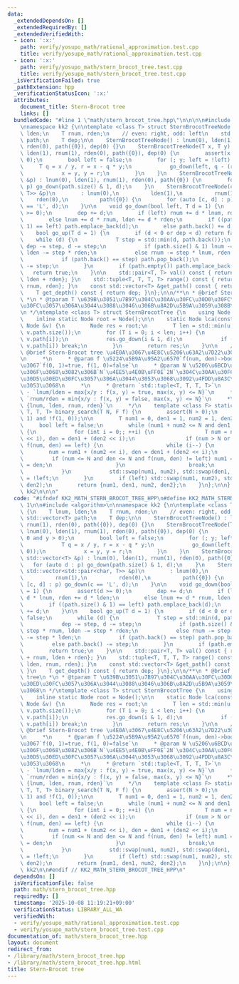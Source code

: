 ```yaml
---
data:
  _extendedDependsOn: []
  _extendedRequiredBy: []
  _extendedVerifiedWith:
  - icon: ':x:'
    path: verify/yosupo_math/rational_approximation.test.cpp
    title: verify/yosupo_math/rational_approximation.test.cpp
  - icon: ':x:'
    path: verify/yosupo_math/stern_brocot_tree.test.cpp
    title: verify/yosupo_math/stern_brocot_tree.test.cpp
  _isVerificationFailed: true
  _pathExtension: hpp
  _verificationStatusIcon: ':x:'
  attributes:
    document_title: Stern-Brocot tree
    links: []
  bundledCode: "#line 1 \"math/stern_brocot_tree.hpp\"\n\n\n\n#include <algorithm>\n\
    \nnamespace kk2 {\n\ntemplate <class T> struct SternBrocotTreeNode {\n    T lnum,\
    \ lden;\n    T rnum, rden;\n    // even: right, odd: left\n    std::vector<T>\
    \ path;\n    T dep;\n\n    SternBrocotTreeNode() : lnum(0), lden(1), rnum(1),\
    \ rden(0), path({0}), dep(0) {}\n    SternBrocotTreeNode(T x, T y) : lnum(0),\
    \ lden(1), rnum(1), rden(0), path({0}), dep(0) {\n        assert(x > 0 and y >\
    \ 0);\n        bool left = false;\n        for (; y; left = !left) {\n       \
    \     T q = x / y, r = x - q * y;\n            go_down(left, q - (r == 0));\n\
    \            x = y, y = r;\n        }\n    }\n    SternBrocotTreeNode(const std::vector<T>\
    \ &p) : lnum(0), lden(1), rnum(1), rden(0), path({0}) {\n        for (auto d :\
    \ p) go_down(path.size() & 1, d);\n    }\n    SternBrocotTreeNode(const std::vector<std::pair<char,\
    \ T>> &p)\n        : lnum(0),\n          lden(1),\n          rnum(1),\n      \
    \    rden(0),\n          path({0}) {\n        for (auto [c, d] : p) go_down(c\
    \ == 'L', d);\n    }\n\n    void go_down(bool left, T d = 1) {\n        assert(d\
    \ >= 0);\n        dep += d;\n        if (left) rnum += d * lnum, rden += d * lden;\n\
    \        else lnum += d * rnum, lden += d * rden;\n        if ((path.size() &\
    \ 1) == left) path.emplace_back(d);\n        else path.back() += d;\n    }\n\n\
    \    bool go_up(T d = 1) {\n        if (d < 0 or dep < d) return false;\n    \
    \    while (d) {\n            T step = std::min(d, path.back());\n           \
    \ dep -= step, d -= step;\n            if (path.size() & 1) lnum -= step * rnum,\
    \ lden -= step * rden;\n            else rnum -= step * lnum, rden -= step * lden;\n\
    \            if (path.back() == step) path.pop_back();\n            else path.back()\
    \ -= step;\n        }\n        if (path.empty()) path.emplace_back(0);\n     \
    \   return true;\n    }\n\n    std::pair<T, T> val() const { return {lnum + rnum,\
    \ lden + rden}; }\n    std::tuple<T, T, T, T> range() const { return {lnum, lden,\
    \ rnum, rden}; }\n    const std::vector<T> &get_path() const { return path; }\n\
    \    T get_depth() const { return dep; }\n};\n\n/**\n * @brief Stern-Brocot tree\n\
    \ *\n * @tparam T \u639B\u3051\u7B97\u304C\u30AA\u30FC\u30D0\u30FC\u30D5\u30ED\
    \u30FC\u3057\u306A\u3044\u3088\u3046\u306B\u8A2D\u5B9A\u3059\u308B\u3053\u3068\
    \n */\ntemplate <class T> struct SternBrocotTree {\n    using Node = SternBrocotTreeNode<T>;\n\
    \    inline static Node root = Node();\n\n    static Node lca(const Node &u, const\
    \ Node &v) {\n        Node res = root;\n        T len = std::min(u.path.size(),\
    \ v.path.size());\n        for (T i = 0; i < len; i++) {\n            T d = std::min(u.path[i],\
    \ v.path[i]);\n            res.go_down(i & 1, d);\n            if (u.path[i] !=\
    \ v.path[i]) break;\n        }\n        return res;\n    }\n\n    /**\n     *\
    \ @brief Stern-Brocot tree \u4E0A\u3067\u4E8C\u5206\u63A2\u7D22\u3092\u3059\u308B\
    \n     *\n     * @param f \u5224\u5B9A\u95A2\u6570`f(num, den)->bool`, \u5358\u8ABF\
    \u3067`f(0, 1)=true, f(1, 0)=false`\n     * @param N \u5206\u6BCD\u3068\u5206\u5B50\
    \u306F\u3068\u3082\u306B`N`\u4EE5\u4E0B\uFF0E`2N`\u304C\u30AA\u30FC\u30D0\u30FC\
    \u30D5\u30ED\u30FC\u3057\u306A\u3044\u3053\u3068\u3092\u4FDD\u8A3C\u3059\u308B\
    \u3053\u3068\n     *\n     * @return `std::tuple<T, T, T, T>`\n     *\n     *\
    \ - `lnum/lden = max{x/y : f(x, y) = true, max(x, y) <= N}`\n     *\n     * -\
    \ `rnum/rden = min{x/y : f(x, y) = false, max(x, y) <= N}`\n     *\n     * - `return\
    \ {lnum, lden, rnum, rden}`\n     */\n    template <class F> static std::tuple<T,\
    \ T, T, T> binary_search(T N, F f) {\n        assert(N > 0);\n        assert(f(0,\
    \ 1) and !f(1, 0));\n\n        T num1 = 0, den1 = 1, num2 = 1, den2 = 0;\n   \
    \     bool left = false;\n        while (num1 + num2 <= N and den1 + den2 <= N)\
    \ {\n            for (int i = 0;; ++i) {\n                T num = num1 + (num2\
    \ << i), den = den1 + (den2 << i);\n                if (num > N or den > N or\
    \ f(num, den) == left) {\n                    while (i--) {\n                \
    \        num = num1 + (num2 << i), den = den1 + (den2 << i);\n               \
    \         if (num <= N and den <= N and f(num, den) != left) num1 = num, den1\
    \ = den;\n                    }\n                    break;\n                }\n\
    \            }\n            std::swap(num1, num2), std::swap(den1, den2), left\
    \ = !left;\n        }\n        if (left) std::swap(num1, num2), std::swap(den1,\
    \ den2);\n        return {num1, den1, num2, den2};\n    }\n};\n\n} // namespace\
    \ kk2\n\n\n"
  code: "#ifndef KK2_MATH_STERN_BROCOT_TREE_HPP\n#define KK2_MATH_STERN_BROCOT_TREE_HPP\
    \ 1\n\n#include <algorithm>\n\nnamespace kk2 {\n\ntemplate <class T> struct SternBrocotTreeNode\
    \ {\n    T lnum, lden;\n    T rnum, rden;\n    // even: right, odd: left\n   \
    \ std::vector<T> path;\n    T dep;\n\n    SternBrocotTreeNode() : lnum(0), lden(1),\
    \ rnum(1), rden(0), path({0}), dep(0) {}\n    SternBrocotTreeNode(T x, T y) :\
    \ lnum(0), lden(1), rnum(1), rden(0), path({0}), dep(0) {\n        assert(x >\
    \ 0 and y > 0);\n        bool left = false;\n        for (; y; left = !left) {\n\
    \            T q = x / y, r = x - q * y;\n            go_down(left, q - (r ==\
    \ 0));\n            x = y, y = r;\n        }\n    }\n    SternBrocotTreeNode(const\
    \ std::vector<T> &p) : lnum(0), lden(1), rnum(1), rden(0), path({0}) {\n     \
    \   for (auto d : p) go_down(path.size() & 1, d);\n    }\n    SternBrocotTreeNode(const\
    \ std::vector<std::pair<char, T>> &p)\n        : lnum(0),\n          lden(1),\n\
    \          rnum(1),\n          rden(0),\n          path({0}) {\n        for (auto\
    \ [c, d] : p) go_down(c == 'L', d);\n    }\n\n    void go_down(bool left, T d\
    \ = 1) {\n        assert(d >= 0);\n        dep += d;\n        if (left) rnum +=\
    \ d * lnum, rden += d * lden;\n        else lnum += d * rnum, lden += d * rden;\n\
    \        if ((path.size() & 1) == left) path.emplace_back(d);\n        else path.back()\
    \ += d;\n    }\n\n    bool go_up(T d = 1) {\n        if (d < 0 or dep < d) return\
    \ false;\n        while (d) {\n            T step = std::min(d, path.back());\n\
    \            dep -= step, d -= step;\n            if (path.size() & 1) lnum -=\
    \ step * rnum, lden -= step * rden;\n            else rnum -= step * lnum, rden\
    \ -= step * lden;\n            if (path.back() == step) path.pop_back();\n   \
    \         else path.back() -= step;\n        }\n        if (path.empty()) path.emplace_back(0);\n\
    \        return true;\n    }\n\n    std::pair<T, T> val() const { return {lnum\
    \ + rnum, lden + rden}; }\n    std::tuple<T, T, T, T> range() const { return {lnum,\
    \ lden, rnum, rden}; }\n    const std::vector<T> &get_path() const { return path;\
    \ }\n    T get_depth() const { return dep; }\n};\n\n/**\n * @brief Stern-Brocot\
    \ tree\n *\n * @tparam T \u639B\u3051\u7B97\u304C\u30AA\u30FC\u30D0\u30FC\u30D5\
    \u30ED\u30FC\u3057\u306A\u3044\u3088\u3046\u306B\u8A2D\u5B9A\u3059\u308B\u3053\
    \u3068\n */\ntemplate <class T> struct SternBrocotTree {\n    using Node = SternBrocotTreeNode<T>;\n\
    \    inline static Node root = Node();\n\n    static Node lca(const Node &u, const\
    \ Node &v) {\n        Node res = root;\n        T len = std::min(u.path.size(),\
    \ v.path.size());\n        for (T i = 0; i < len; i++) {\n            T d = std::min(u.path[i],\
    \ v.path[i]);\n            res.go_down(i & 1, d);\n            if (u.path[i] !=\
    \ v.path[i]) break;\n        }\n        return res;\n    }\n\n    /**\n     *\
    \ @brief Stern-Brocot tree \u4E0A\u3067\u4E8C\u5206\u63A2\u7D22\u3092\u3059\u308B\
    \n     *\n     * @param f \u5224\u5B9A\u95A2\u6570`f(num, den)->bool`, \u5358\u8ABF\
    \u3067`f(0, 1)=true, f(1, 0)=false`\n     * @param N \u5206\u6BCD\u3068\u5206\u5B50\
    \u306F\u3068\u3082\u306B`N`\u4EE5\u4E0B\uFF0E`2N`\u304C\u30AA\u30FC\u30D0\u30FC\
    \u30D5\u30ED\u30FC\u3057\u306A\u3044\u3053\u3068\u3092\u4FDD\u8A3C\u3059\u308B\
    \u3053\u3068\n     *\n     * @return `std::tuple<T, T, T, T>`\n     *\n     *\
    \ - `lnum/lden = max{x/y : f(x, y) = true, max(x, y) <= N}`\n     *\n     * -\
    \ `rnum/rden = min{x/y : f(x, y) = false, max(x, y) <= N}`\n     *\n     * - `return\
    \ {lnum, lden, rnum, rden}`\n     */\n    template <class F> static std::tuple<T,\
    \ T, T, T> binary_search(T N, F f) {\n        assert(N > 0);\n        assert(f(0,\
    \ 1) and !f(1, 0));\n\n        T num1 = 0, den1 = 1, num2 = 1, den2 = 0;\n   \
    \     bool left = false;\n        while (num1 + num2 <= N and den1 + den2 <= N)\
    \ {\n            for (int i = 0;; ++i) {\n                T num = num1 + (num2\
    \ << i), den = den1 + (den2 << i);\n                if (num > N or den > N or\
    \ f(num, den) == left) {\n                    while (i--) {\n                \
    \        num = num1 + (num2 << i), den = den1 + (den2 << i);\n               \
    \         if (num <= N and den <= N and f(num, den) != left) num1 = num, den1\
    \ = den;\n                    }\n                    break;\n                }\n\
    \            }\n            std::swap(num1, num2), std::swap(den1, den2), left\
    \ = !left;\n        }\n        if (left) std::swap(num1, num2), std::swap(den1,\
    \ den2);\n        return {num1, den1, num2, den2};\n    }\n};\n\n} // namespace\
    \ kk2\n\n#endif // KK2_MATH_STERN_BROCOT_TREE_HPP\n"
  dependsOn: []
  isVerificationFile: false
  path: math/stern_brocot_tree.hpp
  requiredBy: []
  timestamp: '2025-10-08 11:19:21+09:00'
  verificationStatus: LIBRARY_ALL_WA
  verifiedWith:
  - verify/yosupo_math/rational_approximation.test.cpp
  - verify/yosupo_math/stern_brocot_tree.test.cpp
documentation_of: math/stern_brocot_tree.hpp
layout: document
redirect_from:
- /library/math/stern_brocot_tree.hpp
- /library/math/stern_brocot_tree.hpp.html
title: Stern-Brocot tree
---
```

